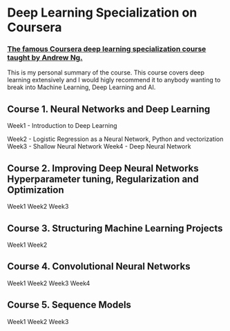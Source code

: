 # Deep Learning Specialization on Coursera
### [The famous Coursera deep learning specialization course taught by Andrew Ng.](https://www.coursera.org/specializations/deep-learning)

This is my personal summary of the course. This course covers deep learning extensively and I would higly recommend it to anybody wanting to break into Machine Learning, Deep Learning and AI.

 ## Course 1. Neural Networks and Deep Learning
 
Week1 - Introduction to Deep Learning

Week2 - Logistic Regression as a Neural Network, Python and vectorization
Week3 - Shallow Neural Network
Week4 - Deep Neural Network

## Course 2. Improving Deep Neural Networks Hyperparameter tuning, Regularization and Optimization

Week1 
Week2 
Week3 


## Course 3. Structuring Machine Learning Projects

Week1 
Week2
         
         
 ## Course 4. Convolutional Neural Networks
 
 Week1 
 Week2 
 Week3 
 Week4 
 
 
 ## Course 5. Sequence Models
 
 Week1 
 Week2 
 Week3 
 
